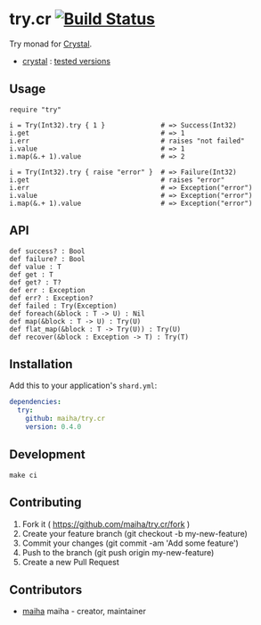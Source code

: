 # try.cr [![Build Status](https://travis-ci.org/maiha/try.cr.svg?branch=master)](https://travis-ci.org/maiha/try.cr)

Try monad for [Crystal](http://crystal-lang.org/).

- [crystal](http://crystal-lang.org/) : [tested versions](./ci)

## Usage

```crystal
require "try"

i = Try(Int32).try { 1 }              # => Success(Int32)
i.get                                 # => 1
i.err                                 # raises "not failed"
i.value                               # => 1
i.map(&.+ 1).value                    # => 2

i = Try(Int32).try { raise "error" }  # => Failure(Int32)
i.get                                 # raises "error"
i.err                                 # => Exception("error")
i.value                               # => Exception("error")
i.map(&.+ 1).value                    # => Exception("error")
```

## API

```crystal
def success? : Bool
def failure? : Bool
def value : T
def get : T
def get? : T?
def err : Exception
def err? : Exception?
def failed : Try(Exception)
def foreach(&block : T -> U) : Nil
def map(&block : T -> U) : Try(U)
def flat_map(&block : T -> Try(U)) : Try(U)
def recover(&block : Exception -> T) : Try(T)
```

## Installation

Add this to your application's `shard.yml`:

```yaml
dependencies:
  try:
    github: maiha/try.cr
    version: 0.4.0
```

## Development

```shell
make ci
```

## Contributing

1. Fork it ( https://github.com/maiha/try.cr/fork )
2. Create your feature branch (git checkout -b my-new-feature)
3. Commit your changes (git commit -am 'Add some feature')
4. Push to the branch (git push origin my-new-feature)
5. Create a new Pull Request

## Contributors

- [maiha](https://github.com/maiha) maiha - creator, maintainer
